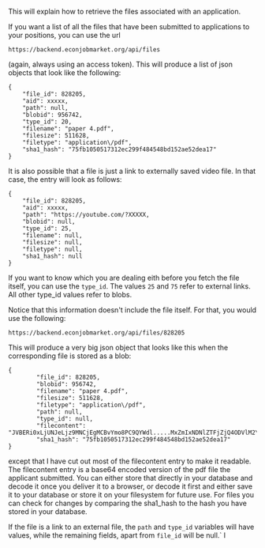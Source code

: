 This will explain how to retrieve the files associated with an application.


If you want a list of all the files that have been submitted to applications to your positions, you can use the url
```
https://backend.econjobmarket.org/api/files
```
(again, always using an access token).  This will produce a list of json objects that look like the following:
```
{
    "file_id": 828205,
    "aid": xxxxx,
    "path": null,
    "blobid": 956742,
    "type_id": 20,
    "filename": "paper 4.pdf",
    "filesize": 511628,
    "filetype": "application\/pdf",
    "sha1_hash": "75fb1050517312ec299f484548bd152ae52dea17"
}
```
It is also possible that a file is just a link to externally saved video file.  In that case, the entry will look as follows:
```
{
    "file_id": 828205,
    "aid": xxxxx,
    "path": "https://youtube.com/?XXXXX,
    "blobid": null,
    "type_id": 25,
    "filename": null,
    "filesize": null,
    "filetype": null,
    "sha1_hash": null
}
```
If you want to know which you are dealing eith before you fetch the file itself, you can use the `type_id`.  The values `25` and `75` refer to external links.  All other type_id values refer to blobs.

Notice that  this information doesn't include the file itself.  For that, you would use the following:
```
https://backend.econjobmarket.org/api/files/828205
```
This will produce a very big json object that looks like this when the corresponding file is stored as a blob:
```
{
        "file_id": 828205,
        "blobid": 956742,
        "filename": "paper 4.pdf",
        "filesize": 511628,
        "filetype": "application\/pdf",
        "path": null,
        "type_id": null,
        "filecontent": "JVBERi0xLjUNJeLjz9MNCjEgMCBvYmo8PC9QYWdl.....MxZmIxNDNlZTFjZjQ4ODVlM2Y4\nMTMyY2JlNWZlYT5dL1ByZXYgMzM3OSA+Pg0Kc3RhcnR4cmVmDQo1MDg3OTQNCiUlRU9GDQo=",
        "sha1_hash": "75fb1050517312ec299f484548bd152ae52dea17"
}
```
except that I have cut out most of the filecontent entry to make it readable.  The filecontent entry is a base64 encoded version of the pdf file the applicant submitted.  You can either store that directly in your database and decode it once you deliver it to a browser, or decode it first and either save it to your database or store it on your filesystem for future use.  For files you can check for changes by comparing the sha1_hash to the hash you have stored in your database.

If the file is a link to an external file, the `path` and `type_id` variables will have values, while the remaining fields, apart from `file_id`  will be null.` 
I
